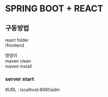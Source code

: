 # SPRING BOOT + REACT

## 구동방법

react folder <br>
/frontend

명령어<br>
maven clean<br>
maven install

### server start

#URL : localhost:8081/adm
